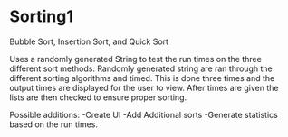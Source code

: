 # Sorting1
Bubble Sort, Insertion Sort, and Quick Sort

Uses a randomly generated String to test the run times on the three different sort methods. Randomly generated string are ran through
the different sorting algorithms and timed. This is done three times and the output times are displayed for the user to view. After times
are given the lists are then checked to ensure proper sorting. 

Possible additions:
-Create UI
-Add Additional sorts
-Generate statistics based on the run times.
